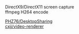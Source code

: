 
DirectX9/DirectX11 screen capture  
ffmpeg H264 encode  


[PHZ76/DesktopSharing](https://github.com/PHZ76/DesktopSharing)  
[cxjj/video-renderer](https://github.com/cxjj/video-renderer)  
